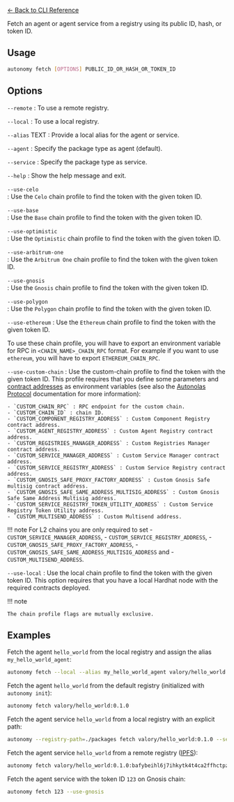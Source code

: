 [← Back to CLI Reference](../../cli_overview.md)

Fetch an agent or agent service from a registry using its public ID, hash, or token ID.

## Usage
```bash
autonomy fetch [OPTIONS] PUBLIC_ID_OR_HASH_OR_TOKEN_ID
```

## Options

`--remote`
:   To use a remote registry.

`--local`
:   To use a local registry.

`--alias` TEXT
:   Provide a local alias for the agent or service.

`--agent`
:   Specify the package type as agent (default).

`--service`
:   Specify the package type as service.

`--help`
:   Show the help message and exit.

`--use-celo`                      
:   Use the `Celo` chain profile to find the token with the given token ID.

`--use-base`                      
:   Use the `Base` chain profile to find the token with the given token ID.

`--use-optimistic`                
:   Use the `Optimistic` chain profile to find the token with the given token ID.

`--use-arbitrum-one`              
:   Use the `Arbitrum One` chain profile to find the token with the given token ID.

`--use-gnosis`                    
:   Use the `Gnosis` chain profile to find the token with the given token ID.

`--use-polygon`                   
:   Use the `Polygon` chain profile to find the token with the given token ID.

`--use-ethereum`
:   Use the `Ethereum` chain profile to find the token with the given token ID.

To use these chain profile, you will have to export an environment variable for RPC in `<CHAIN_NAME>_CHAIN_RPC` format. For example if you want to use `ethereum`, you will have to export `ETHEREUM_CHAIN_RPC`.

`--use-custom-chain`
: Use the custom-chain profile to find the token with the given token ID. This profile requires that you define some parameters and [contract addresses](../on_chain_addresses.md) as environment variables (see also the [Autonolas Protocol](https://docs.autonolas.network/) documentation for more information):

    - `CUSTOM_CHAIN_RPC` : RPC endpoint for the custom chain.
    - `CUSTOM_CHAIN_ID` : chain ID.
    - `CUSTOM_COMPONENT_REGISTRY_ADDRESS` : Custom Component Registry contract address.
    - `CUSTOM_AGENT_REGISTRY_ADDRESS` : Custom Agent Registry contract address.
    - `CUSTOM_REGISTRIES_MANAGER_ADDRESS` : Custom Registries Manager contract address.
    - `CUSTOM_SERVICE_MANAGER_ADDRESS` : Custom Service Manager contract address.
    - `CUSTOM_SERVICE_REGISTRY_ADDRESS` : Custom Service Registry contract address.
    - `CUSTOM_GNOSIS_SAFE_PROXY_FACTORY_ADDRESS` : Custom Gnosis Safe multisig contract address.
    - `CUSTOM_GNOSIS_SAFE_SAME_ADDRESS_MULTISIG_ADDRESS` : Custom Gnosis Safe Same Address Multisig address.
    - `CUSTOM_SERVICE_REGISTRY_TOKEN_UTILITY_ADDRESS` : Custom Service Registry Token Utility address.
    - `CUSTOM_MULTISEND_ADDRESS` : Custom Multisend address.

!!! note
    For L2 chains you are only required to set
    - `CUSTOM_SERVICE_MANAGER_ADDRESS`,
    - `CUSTOM_SERVICE_REGISTRY_ADDRESS`,
    - `CUSTOM_GNOSIS_SAFE_PROXY_FACTORY_ADDRESS`,
    - `CUSTOM_GNOSIS_SAFE_SAME_ADDRESS_MULTISIG_ADDRESS` and
    - `CUSTOM_MULTISEND_ADDRESS`.

`--use-local`
: Use the local chain profile to find the token with the given token ID. This option requires that you have a local Hardhat node with the required contracts deployed.

!!! note

    The chain profile flags are mutually exclusive.


## Examples
Fetch the agent `hello_world` from the local registry and assign the alias `my_hello_world_agent`:
```bash
autonomy fetch --local --alias my_hello_world_agent valory/hello_world:0.1.0
```

Fetch the agent `hello_world` from the default registry (initialized with `autonomy init`):
```bash
autonomy fetch valory/hello_world:0.1.0
```

Fetch the agent service `hello_world` from a local registry with an explicit path:
```bash
autonomy --registry-path=./packages fetch valory/hello_world:0.1.0 --service --local
```

Fetch the agent service `hello_world` from a remote registry ([IPFS](https://ipfs.io)):
```bash
autonomy fetch valory/hello_world:0.1.0:bafybeihl6j7ihkytk4t4ca2ffhctpzydwi6r4a354ubjasttuv2pw4oaci --service --remote
```

Fetch the agent service with the token ID `123` on Gnosis chain:
```bash
autonomy fetch 123 --use-gnosis
```
